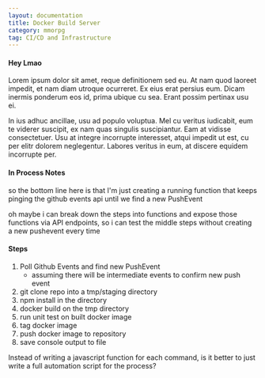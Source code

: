 ```yaml
---
layout: documentation
title: Docker Build Server
category: mmorpg
tag: CI/CD and Infrastructure
---
```



#### Hey Lmao
Lorem ipsum dolor sit amet, reque definitionem sed eu. At nam quod laoreet impedit, et nam diam utroque ocurreret. Ex eius erat persius eum. Dicam inermis ponderum eos id, prima ubique cu sea. Erant possim pertinax usu ei.

In ius adhuc ancillae, usu ad populo voluptua. Mel cu veritus iudicabit, eum te viderer suscipit, ex nam quas singulis suscipiantur. Eam at vidisse consectetuer. Usu at integre incorrupte interesset, atqui impedit ut est, cu per elitr dolorem neglegentur. Labores veritus in eum, at discere equidem incorrupte per.

#### In Process Notes
so the bottom line here is that I'm just creating a running function that keeps pinging the github events api until we find a new PushEvent

oh maybe i can break down the steps into functions and expose those functions via API endpoints, so i can test the middle steps without creating a new pushevent every time

#### Steps
1. Poll Github Events and find new PushEvent
	* assuming there will be intermediate events to confirm new push event
2. git clone repo into a tmp/staging directory
3. npm install in the directory
4. docker build on the tmp directory
5. run unit test on built docker image
6. tag docker image
7. push docker image to repository
8. save console output to file

Instead of writing a javascript function for each command, is it better to just write a full automation script for the process?